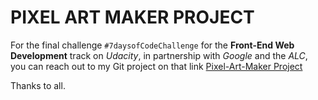 # PIXEL ART MAKER PROJECT

For the final challenge `#7daysofCodeChallenge` for the **Front-End Web Development** track on _Udacity_, in 
partnership with _Google_ and the _ALC_, you can reach out to my Git project on that link 
[Pixel-Art-Maker Project](https://github.com/paulTchaa8/Pixel-Art-Maker.git)

Thanks to all.